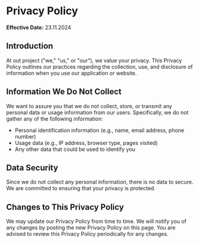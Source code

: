 # Privacy Policy

**Effective Date:** 23.11.2024

## Introduction

At out project ("we," "us," or "our"), we value your privacy. This Privacy Policy outlines our practices regarding the collection, use, and disclosure of information when you use our application or website.

## Information We Do Not Collect

We want to assure you that we do not collect, store, or transmit any personal data or usage information from our users. Specifically, we do not gather any of the following information:

- Personal identification information (e.g., name, email address, phone number)
- Usage data (e.g., IP address, browser type, pages visited)
- Any other data that could be used to identify you

## Data Security

Since we do not collect any personal information, there is no data to secure. We are committed to ensuring that your privacy is protected.

## Changes to This Privacy Policy

We may update our Privacy Policy from time to time. We will notify you of any changes by posting the new Privacy Policy on this page. You are advised to review this Privacy Policy periodically for any changes.